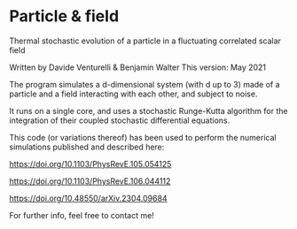# Particle & field
Thermal stochastic evolution of a particle in a fluctuating correlated scalar field

Written by Davide Venturelli & Benjamin Walter
This version: May 2021

The program simulates a d-dimensional system (with d up to 3) made of a particle and a field interacting with each other, and subject to noise. 

It runs on a single core, and uses a stochastic Runge-Kutta algorithm for the integration of their coupled stochastic differential equations.

This code (or variations thereof) has been used to perform the numerical simulations published and described here:

https://doi.org/10.1103/PhysRevE.105.054125

https://doi.org/10.1103/PhysRevE.106.044112

https://doi.org/10.48550/arXiv.2304.09684

For further info, feel free to contact me!
